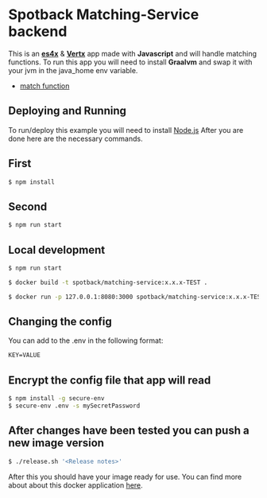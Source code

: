 # Spotback Matching-Service backend

This is an **[es4x](https://reactiverse.io/es4x/)** & **[Vertx](https://vertx.io/)** app made with **Javascript** and will handle matching functions. To run this app you will need to install **Graalvm** and swap it with your jvm in the java_home env variable.

* [match function](endpoints/match.md)
    

## Deploying and Running

To run/deploy this example you will need to install [Node.js](https://nodejs.org/en/)
After you are done here are the necessary commands.

## First

```sh
$ npm install
```
## Second

```sh
$ npm run start
```
## Local development

```sh
$ npm run start

$ docker build -t spotback/matching-service:x.x.x-TEST .

$ docker run -p 127.0.0.1:8080:3000 spotback/matching-service:x.x.x-TEST
```

## Changing the config

You can add to the .env in the following format:

```txt
KEY=VALUE
```

## Encrypt the config file that app will read

```sh
$ npm install -g secure-env
$ secure-env .env -s mySecretPassword
```

## After changes have been tested you can push a new image version

```sh
$ ./release.sh '<Release notes>'
```

After this you should have your image ready for use.
You can find more about about this docker application [here](http://docker.com).
